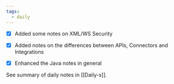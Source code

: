 ```yaml
---
tags:
  - daily
---
```


- [x] Added some notes on XML/WS Security
- [x] Added notes on the differences between APIs, Connectors and Integrations
- [x] Enhanced the Java notes in general


See summary of daily notes in [[Daily-s]].
